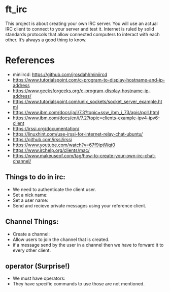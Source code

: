 # ft_irc
This project is about creating your own IRC server. You will use an actual IRC client to connect to your server and test it. Internet is ruled by solid standards protocols that allow connected computers to interact with each other. It’s always a good thing to know.
# References
- miniircd: https://github.com/jrosdahl/miniircd
- https://www.tutorialspoint.com/c-program-to-display-hostname-and-ip-address
- https://www.geeksforgeeks.org/c-program-display-hostname-ip-address/
- https://www.tutorialspoint.com/unix_sockets/socket_server_example.html
- https://www.ibm.com/docs/ja/i/7.3?topic=ssw_ibm_i_73/apis/poll.html
- https://www.ibm.com/docs/en/i/7.2?topic=clients-example-ipv4-ipv6-client
- https://irssi.org/documentation/
- https://linuxhint.com/use-irssi-for-internet-relay-chat-ubuntu/
- https://github.com/irssi/irssi
- https://www.youtube.com/watch?v=67f9iptWqt0
- https://www.irchelp.org/clients/mac/
- https://www.makeuseof.com/tag/how-to-create-your-own-irc-chat-channel/


## Things to do in irc:
- We need to authenticate the client user.
- Set a nick name:
- Set a user name:
- Send and recieve private messages using your reference client.
## Channel Things:
- Create a channel:
- Allow users to join the channel that is created.
- if a message send by the user in a channel then we have to forward it to every other client.
## operator (Surprise!)
- We must have operators:
- They have specific commands to use those are not mentioned.
